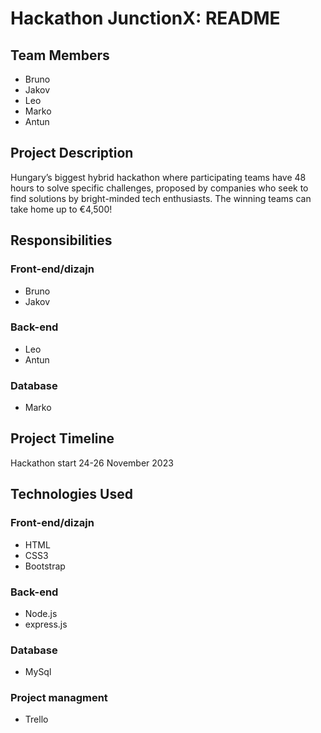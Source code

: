 # Hackathon JunctionX: README



## Team Members

- Bruno
- Jakov
- Leo
- Marko
- Antun

## Project Description
Hungary’s biggest hybrid hackathon where participating teams have 48 hours to solve specific challenges, proposed by companies who seek to find solutions by bright-minded tech enthusiasts.
The winning teams can take home up to €4,500!


## Responsibilities


### Front-end/dizajn

- Bruno
- Jakov

### Back-end
- Leo
- Antun

### Database
- Marko

## Project Timeline

Hackathon start 24-26 November 2023

## Technologies Used

### Front-end/dizajn

- HTML
- CSS3
- Bootstrap

### Back-end
- Node.js
- express.js

### Database
- MySql

### Project managment
- Trello

